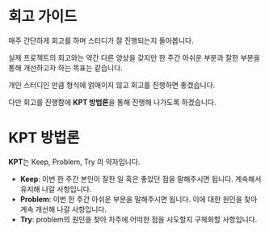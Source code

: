 # 회고 가이드

매주 간단하게 회고를 하며 스터디가 잘 진행되는지 돌아봅니다.

실제 프로젝트의 회고와는 약간 다른 양상을 갖지만 한 주간 아쉬운 부분과 잘한 부분을 통해 개선하고자 하는 목표는 같습니다. 

개인 스터디인 만큼 형식에 얽매이지 않고 회고를 진행하면 좋겠습니다.

다만 회고를 진행함에 **KPT 방법론**을 통해 진행해 나가도록 하겠습니다. 

# KPT 방법론

**KPT**는 Keep, Problem, Try 의 약자입니다.
* **Keep**: 이번 한 주간 본인이 잘한 일 혹은 좋았던 점을 말해주시면 됩니다. 계속해서 유지해 나갈 사항입니다.
* **Problem**: 이번 한 주간 아쉬운 부분을 말해주시면 됩니다. 이에 대한 원인을 찾아 계속 개선해 나갈 사항입니다. 
* **Try**: problem의 원인을 찾아 차주에 어떠한 점을 시도할지 구체화할 사항입니다.
